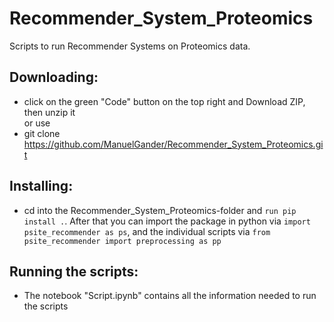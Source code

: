 # Recommender_System_Proteomics
Scripts to run Recommender Systems on Proteomics data.

## Downloading:
  - click on the green "Code" button on the top right and Download ZIP, then unzip it  
  or use  
  - git clone https://github.com/ManuelGander/Recommender_System_Proteomics.git

## Installing:
  - cd into the Recommender_System_Proteomics-folder and ```` run pip install . ````. After that you can import the package in python via ````import psite_recommender as ps````, and the individual scripts via ````from psite_recommender import preprocessing as pp````

## Running the scripts:
  - The notebook "Script.ipynb" contains all the information needed to run the scripts

